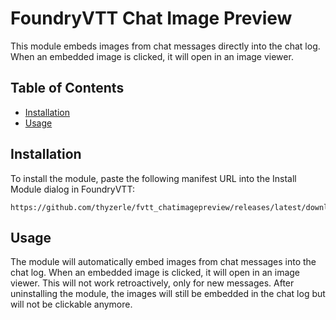 # FoundryVTT Chat Image Preview

This module embeds images from chat messages directly into the chat log. When an embedded image is clicked, it will open in an image viewer.

## Table of Contents

- [Installation](#installation)
- [Usage](#usage)

## Installation

To install the module, paste the following manifest URL into the Install Module dialog in FoundryVTT:

```url
https://github.com/thyzerle/fvtt_chatimagepreview/releases/latest/download/module.json
```

## Usage

The module will automatically embed images from chat messages into the chat log. When an embedded image is clicked, it will open in an image viewer.
This will not work retroactively, only for new messages. After uninstalling the module, the images will still be embedded in the chat log but will not be clickable anymore.